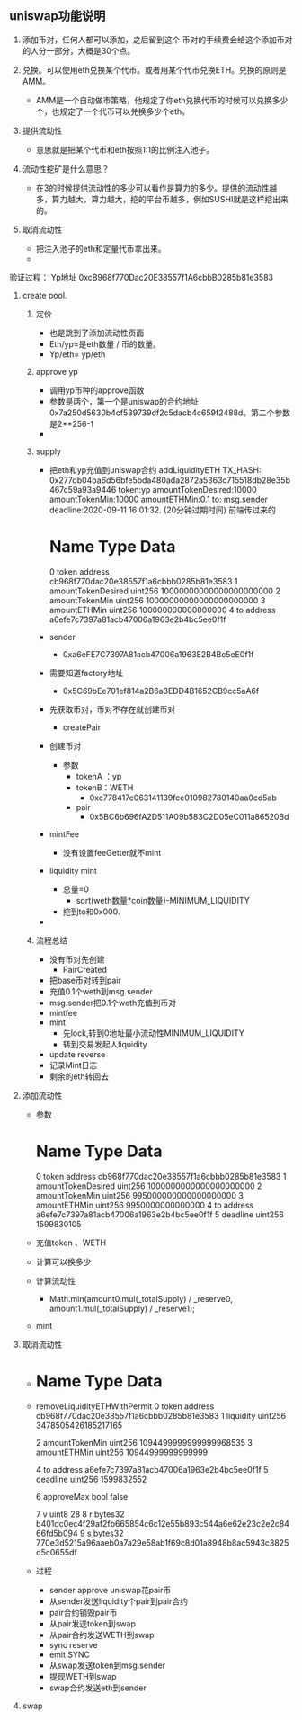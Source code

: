 ## uniswap功能说明 ##
1. 添加币对，任何人都可以添加，之后留到这个 币对的手续费会给这个添加币对的人分一部分，大概是30个点。
   
2. 兑换。可以使用eth兑换某个代币。或者用某个代币兑换ETH。兑换的原则是AMM。
    - AMM是一个自动做市策略，他规定了你eth兑换代币的时候可以兑换多少个，也规定了一个代币可以兑换多少个eth。
  
3. 提供流动性
    - 意思就是把某个代币和eth按照1:1的比例注入池子。
4. 流动性挖矿是什么意思？
    - 在3的时候提供流动性的多少可以看作是算力的多少。提供的流动性越多，算力越大，算力越大，挖的平台币越多，例如SUSHI就是这样挖出来的。
5. 取消流动性
    - 把注入池子的eth和定量代币拿出来。
    - 





验证过程：
Yp地址
0xcB968f770Dac20E38557f1A6cbbB0285b81e3583
1. create pool. 
    1. 定价
        - 也是跳到了添加流动性页面
        - Eth/yp=是eth数量 / 币的数量。  
        - Yp/eth= yp/eth

    2. approve yp	
        - 调用yp币种的approve函数
        - 参数是两个，第一个是uniswap的合约地址0x7a250d5630b4cf539739df2c5dacb4c659f2488d。第二个参数是2**256-1
        - 
	3. supply
		- 把eth和yp充值到uniswap合约
			addLiquidityETH
                TX_HASH: 0x277db04ba6d56bfe5bda480ada2872a5363c715518db28e35b467c59a93a9446
                token:yp
                amountTokenDesired:10000
                amountTokenMin:10000
                amountETHMin:0.1
                to: msg.sender
                deadline:2020-09-11 16:01:32. (20分钟过期时间)	前端传过来的

            #	Name	Type	Data
            0	token	address	cb968f770dac20e38557f1a6cbbb0285b81e3583
            1	amountTokenDesired	uint256	10000000000000000000000
            2	amountTokenMin	uint256	10000000000000000000000
            3	amountETHMin	uint256	100000000000000000
            4	to	address	a6efe7c7397a81acb47006a1963e2b4bc5ee0f1f
        -  sender 
           -  0xa6eFE7C7397A81acb47006a1963E2B4Bc5eE0f1f
		- 需要知道factory地址
    		- 0x5C69bEe701ef814a2B6a3EDD4B1652CB9cc5aA6f
		- 先获取币对，币对不存在就创建币对
    		- createPair
		- 创建币对
    		- 参数
        		- tokenA ：yp
        		- tokenB：WETH   
            		- 0xc778417e063141139fce010982780140aa0cd5ab  
          		- pair 
            		- 0x5BC6b696fA2D511A09b583C2D05eC011a86520Bd
  		- mintFee   
    		- 没有设置feeGetter就不mint
  		- liquidity mint
    		- 总量=0
        		- sqrt(weth数量*coin数量)-MINIMUM_LIQUIDITY
      		- 挖到to和0x000.
		- 

	4. 流程总结
       - 没有币对先创建 
         - PairCreated
       - 把base币对转到pair
       - 充值0.1个weth到msg.sender
       - msg.sender把0.1个weth充值到币对
       - mintfee
       - mint
         - 先lock,转到0地址最小流动性MINIMUM_LIQUIDITY
         - 转到交易发起人liquidity
       - update reverse
       - 记录Mint日志
       - 剩余的eth转回去
2. 添加流动性
    - 参数
        #	Name	Type	Data
        0	token	address	cb968f770dac20e38557f1a6cbbb0285b81e3583
        1	amountTokenDesired	uint256	1000000000000000000000
        2	amountTokenMin	uint256	995000000000000000000
        3	amountETHMin	uint256	9950000000000000
        4	to	address	a6efe7c7397a81acb47006a1963e2b4bc5ee0f1f
        5	deadline	uint256	1599830105

    - 充值token 、WETH
    - 计算可以换多少
    - 计算流动性
      - Math.min(amount0.mul(_totalSupply) / _reserve0, amount1.mul(_totalSupply) / _reserve1);
    - mint
3. 取消流动性
    - #	Name	Type	Data
    - removeLiquidityETHWithPermit
        0	token	address	cb968f770dac20e38557f1a6cbbb0285b81e3583
        1	liquidity	uint256	3478505426185217165

        2	amountTokenMin	uint256	1094499999999999968535
        3	amountETHMin	uint256	10944999999999999

        4	to	address	a6efe7c7397a81acb47006a1963e2b4bc5ee0f1f
        5	deadline	uint256	1599832552

        6	approveMax	bool	false


        7	v	uint8	28
        8	r	bytes32	b401dc0ec4f29af2fb665854c6c12e55b893c544a6e62e23c2e2c8466fd5b094
        9	s	bytes32	770e3d5215a96aaeb0a7a29e58ab1f69c8d01a8948b8ac5943c3825d5c0655df

    - 过程
      - sender approve uniswap花pair币
      - 从sender发送liquidity个pair到pair合约
      - pair合约销毁pair币
      - 从pair发送token到swap
      - 从pair合约发送WETH到swap
      - sync reserve
      - emit SYNC
      - 从swap发送token到msg.sender
      - 提现WETH到swap
      - swap合约发送eth到sender


4. swap